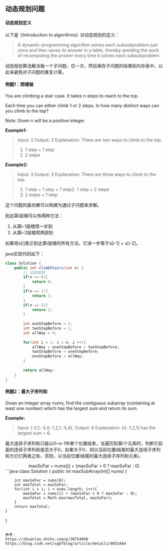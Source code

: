 ## 动态规划问题


#### 动态规划定义
以下是《Introduction to algorithms》对动态规划的定义：
> A dynamic-programming algorithm solves each subsubproblem just once and then saves its answer in a table, thereby avoiding the work of recomputing the answer every time it solves each subsubproblem.

动态规划算法解决每一个子问题，仅一次，然后保存子问题的结果到内存表中，以此来避免对子问题的重复计算。

#### 例题1：爬楼梯
You are climbing a stair case. It takes n steps to reach to the top.

Each time you can either climb 1 or 2 steps. In how many distinct ways can you climb to the top?

Note: Given n will be a positive integer.

**Example1:**
> Input: 2
> Output: 2
> Explanation: There are two ways to climb to the top.
> 1. 1 step + 1 step
> 2. 2 steps

**Example2:**
> Input: 3
> Output: 3
> Explanation: There are three ways to climb to the top.
> 1. 1 step + 1 step + 1 step2. 
> 1 step + 2 steps
> 3. 2 steps + 1 step

这个问题的最优解可以构建为通过子问题来求解。

到达第i层楼可以有两种方法：
1. 从第i-1层楼爬一步到
2. 从第i-2层楼爬两部到

如果用s[i]表示到达第i层楼的所有方法，它进一步等于s[i-1] + s[i-2]。

java实现代码如下：
```java
class Solution {
    public int climbStairs(int n) {
        // 动态规划
        if(n <= 0){
            return 0;
        }
        if(n == 1){
            return 1;
        }
        if(n == 2){
            return 2;
        }
        
        int oneStepBefore = 2;
        int twoStepBefore = 1;
        int allWay = 0;
        
        for(int i = 2; i < n; i ++){
            allWay = oneStepBefore + twoStepBefore;
            twoStepBefore = oneStepBefore;
            oneStepBefore = allWay;
        }
        
        return allWay;
    }
}
```

#### 例题2：最大子序列和
Given an integer array nums, find the contiguous subarray (containing at least one number) which has the largest sum and return its sum.

**Example:**
> Input: [-2,1,-3,4,-1,2,1,-5,4],
Output: 6
Explanation: [4,-1,2,1] has the largest sum = 6.

最大连续子序列和只能以0~n-1中某个位置结束，当遍历到第i个元素时，判断它前面的连续子序列和是否大于0，如果大于0，则以当前位置i结尾的最大连续子序列和为它们两者之和，否则，以当前位置i结尾的最大连续子序列和元素i。

<center>maxSoFar = nums[i] + (maxSoFar > 0 ? maxSoFar : 0)</center>
```java
class Solution {
    public int maxSubArray(int[] nums) {
        
        int maxSoFar = nums[0];
        int maxTotal = maxSoFar;
        for(int i = 1; i < nums.length; i++){
            maxSoFar = nums[i] + (maxSoFar > 0 ? maxSoFar : 0);
            maxTotal = Math.max(maxTotal, maxSoFar);
        }
        return maxTotal;
    }
}
```

参考：
https://zhuanlan.zhihu.com/p/30754890
https://blog.csdn.net/sgbfblog/article/details/8032464